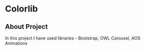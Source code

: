 # Colorlib

## About Project
In this project I have used libraries - Bootstrap, OWL Carousel, AOS Animations
